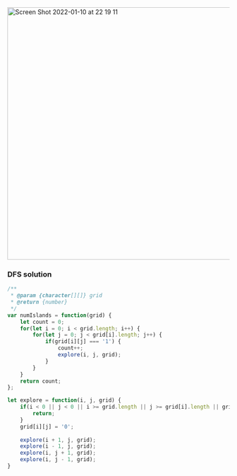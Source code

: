 



<img width="571" alt="Screen Shot 2022-01-10 at 22 19 11" src="https://user-images.githubusercontent.com/37787994/148885649-a352fd51-cc0c-4d20-be68-73037ca21be4.png">



### DFS solution 
```js
/**
 * @param {character[][]} grid
 * @return {number}
 */
var numIslands = function(grid) {
    let count = 0;
    for(let i = 0; i < grid.length; i++) {
        for(let j = 0; j < grid[i].length; j++) {
            if(grid[i][j] === '1') {
                count++;
                explore(i, j, grid);
            }
        }
    }
    return count;
};

let explore = function(i, j, grid) {
    if(i < 0 || j < 0 || i >= grid.length || j >= grid[i].length || grid[i][j] === '0') {
        return;
    }
    grid[i][j] = '0';
    
    explore(i + 1, j, grid);
    explore(i - 1, j, grid);
    explore(i, j + 1, grid);
    explore(i, j - 1, grid);
}
```
